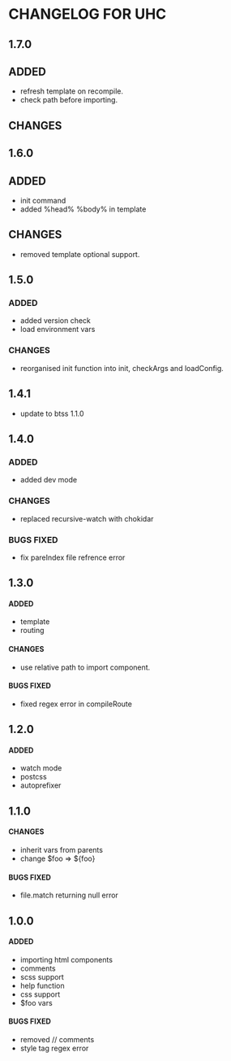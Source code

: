 # CHANGELOG FOR UHC

## 1.7.0
## ADDED
- refresh template on recompile.
- check path before importing.
## CHANGES
## 1.6.0

## ADDED

- init command
- added %head% %body% in template

## CHANGES

- removed template optional support.

## 1.5.0

### ADDED

- added version check
- load environment vars

### CHANGES

- reorganised init function into init, checkArgs and loadConfig.

## 1.4.1

- update to btss 1.1.0

## 1.4.0

### ADDED

- added dev mode

### CHANGES

- replaced recursive-watch with chokidar

### BUGS FIXED

- fix pareIndex file refrence error

## 1.3.0

#### ADDED

- template
- routing

#### CHANGES

- use relative path to import component.

#### BUGS FIXED

- fixed regex error in compileRoute

## 1.2.0

#### ADDED

- watch mode
- postcss
- autoprefixer

## 1.1.0

#### CHANGES

- inherit vars from parents
- change $foo => ${foo}

#### BUGS FIXED

- file.match returning null error

## 1.0.0

#### ADDED

- importing html components
- comments
- scss support
- help function
- css support
- $foo vars

#### BUGS FIXED

- removed // comments
- style tag regex error
